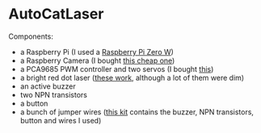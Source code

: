 # AutoCatLaser

Components:
- a Raspberry Pi (I used a [Raspberry Pi Zero W](https://www.amazon.com/gp/product/B072N3X39J/ref=ppx_yo_dt_b_search_asin_title?ie=UTF8&psc=1))
- a Raspberry Camera (I bought [this cheap one](https://www.amazon.com/gp/product/B07M9Q43MX/ref=ppx_yo_dt_b_search_asin_title?ie=UTF8&psc=1))
- a PCA9685 PWM controller and two servos (I bought [this](https://www.amazon.com/gp/product/B0874CFBX8/ref=ppx_yo_dt_b_search_asin_title?ie=UTF8&psc=1))
- a bright red dot laser ([these work](https://www.amazon.com/gp/product/B071FT9HSV/ref=ppx_yo_dt_b_search_asin_title?ie=UTF8&psc=1), although a lot of them were dim)
- an active buzzer
- two NPN transistors
- a button
- a bunch of jumper wires ([this kit](https://www.amazon.com/gp/product/B01GHVNP0M/ref=ppx_yo_dt_b_search_asin_title?ie=UTF8&psc=1) contains the buzzer, NPN transistors, button and wires I used)


